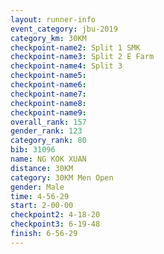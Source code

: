 ```yaml
---
layout: runner-info 
event_category: jbu-2019 
category_km: 30KM 
checkpoint-name2: Split 1 SMK 
checkpoint-name3: Split 2 E Farm 
checkpoint-name4: Split 3 
checkpoint-name5: 
checkpoint-name6: 
checkpoint-name7: 
checkpoint-name8: 
checkpoint-name9: 
overall_rank: 157
gender_rank: 123
category_rank: 80
bib: 31096
name: NG KOK XUAN
distance: 30KM
category: 30KM Men Open
gender: Male
time: 4-56-29
start: 2-00-00
checkpoint2: 4-18-20
checkpoint3: 6-19-48
finish: 6-56-29
---
```

